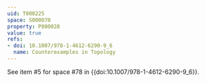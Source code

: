 ```yaml
---
uid: T000225
space: S000070
property: P000028
value: true
refs:
- doi: 10.1007/978-1-4612-6290-9_6
  name: Counterexamples in Topology
---
```


See item #5 for space #78 in {{doi:10.1007/978-1-4612-6290-9_6}}.
